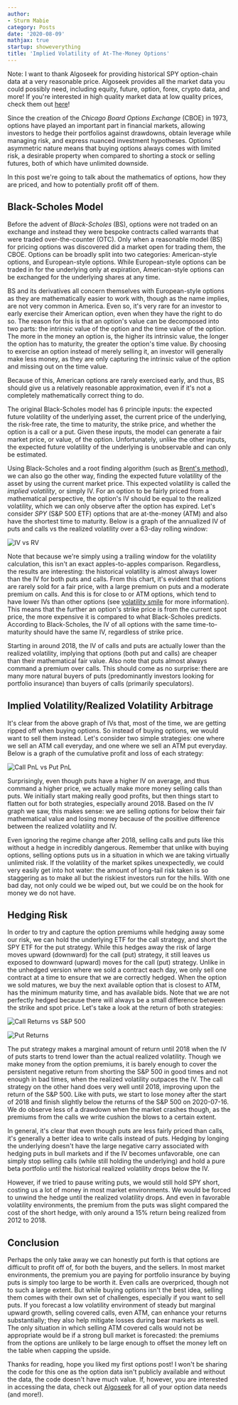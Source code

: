 ```yaml
---
author:
- Sturm Mabie
category: Posts
date: '2020-08-09'
mathjax: true
startup: showeverything
title: 'Implied Volatility of At-The-Money Options'
---
```


Note: I want to thank Algoseek for providing historical SPY option-chain
data at a very reasonable price. Algoseek provides all the market data
you could possibly need, including equity, future, option, forex, crypto
data, and more! If you\'re interested in high quality market data at low
quality prices, check them out [here](https://www.algoseek.com/)!

Since the creation of the *Chicago Board Options Exchange* (CBOE) in
1973, options have played an important part in financial markets,
allowing investors to hedge their portfolios against drawdowns, obtain
leverage while managing risk, and express nuanced investment hypotheses.
Options\' asymmetric nature means that buying options always comes with
limited risk, a desirable property when compared to shorting a stock or
selling futures, both of which have unlimited downside.

In this post we\'re going to talk about the mathematics of options, how
they are priced, and how to potentially profit off of them.

Black-Scholes Model
-------------------

Before the advent of *Black-Scholes* (BS), options were not traded on an
exchange and instead they were bespoke contracts called warrants that
were traded over-the-counter (OTC). Only when a reasonable model (BS)
for pricing options was discovered did a market open for trading them,
the CBOE. Options can be broadly split into two categories:
American-style options, and European-style options. While European-style
options can be traded in for the underlying only at expiration,
American-style options can be exchanged for the underlying shares at any
time.

BS and its derivatives all concern themselves with European-style
options as they are mathematically easier to work with, though as the
name implies, are not very common in America. Even so, it\'s very rare
for an investor to early exercise their American option, even when they
have the right to do so. The reason for this is that an option\'s value
can be decomposed into two parts: the intrinsic value of the option and
the time value of the option. The more in the money an option is, the
higher its intrinsic value, the longer the option has to maturity, the
greater the option\'s time value. By choosing to exercise an option
instead of merely selling it, an investor will generally make less
money, as they are only capturing the intrinsic value of the option and
missing out on the time value.

Because of this, American options are rarely exercised early, and thus,
BS should give us a relatively reasonable approximation, even if it\'s
not a completely mathematically correct thing to do.

The original Black-Scholes model has 6 principle inputs: the expected
future volatility of the underlying asset, the current price of the
underlying, the risk-free rate, the time to maturity, the strike price,
and whether the option is a call or a put. Given these inputs, the model
can generate a fair market price, or value, of the option.
Unfortunately, unlike the other inputs, the expected future volatility
of the underlying is unobservable and can only be estimated.

Using Black-Scholes and a root finding algorithm (such as [Brent\'s
method](https://en.wikipedia.org/wiki/Brent%27s_method)), we can also go
the other way, finding the expected future volatility of the asset by
using the current market price. This expected volatility is called the
*implied volatility*, or simply IV. For an option to be fairly priced
from a mathematical perspective, the option\'s IV should be equal to the
realized volatility, which we can only observe after the option has
expired. Let\'s consider *SPY* (S&P 500 ETF) options that are
at-the-money (ATM) and also have the shortest time to maturity. Below is
a graph of the annualized IV of puts and calls vs the realized
volatility over a 63-day rolling window:

![IV vs RV](/assets/iv.svg)

Note that because we\'re simply using a trailing window for the
volatility calculation, this isn\'t an exact apples-to-apples
comparison. Regardless, the results are interesting: the historical
volatility is almost always lower than the IV for both puts and calls.
From this chart, it\'s evident that options are rarely sold for a fair
price, with a large premium on puts and a moderate premium on calls. And
this is for close to or ATM options, which tend to have lower IVs than
other options (see [volatility
smile](https://en.wikipedia.org/wiki/Volatility_smile) for more
information). This means that the further an option\'s strike price is
from the current spot price, the more expensive it is compared to what
Black-Scholes predicts. According to Black-Scholes, the IV of all
options with the same time-to-maturity should have the same IV,
regardless of strike price.

Starting in around 2018, the IV of calls and puts are actually lower
than the realized volatility, implying that options (both put and calls)
are cheaper than their mathematical fair value. Also note that puts
almost always command a premium over calls. This should come as no
surprise: there are many more natural buyers of puts (predominantly
investors looking for portfolio insurance) than buyers of calls
(primarily speculators).

Implied Volatility/Realized Volatility Arbitrage
------------------------------------------------

It\'s clear from the above graph of IVs that, most of the time, we are
getting ripped off when buying options. So instead of buying options, we
would want to sell them instead. Let\'s consider two simple strategies:
one where we sell an ATM call everyday, and one where we sell an ATM put
everyday. Below is a graph of the cumulative profit and loss of each
strategy:

![Call PnL vs Put PnL](/assets/opnl.svg)

Surprisingly, even though puts have a higher IV on average, and thus
command a higher price, we actually make more money selling calls than
puts. We initially start making really good profits, but then things
start to flatten out for both strategies, especially around 2018. Based
on the IV graph we saw, this makes sense: we are selling options for
below their fair mathematical value and losing money because of the
positive difference between the realized volatility and IV.

Even ignoring the regime change after 2018, selling calls and puts like
this without a hedge in incredibly dangerous. Remember that unlike with
buying options, selling options puts us in a situation in which we are
taking virtually unlimited risk. If the volatility of the market spikes
unexpectedly, we could very easily get into hot water: the amount of
long-tail risk taken is so staggering as to make all but the riskiest
investors run for the hills. With one bad day, not only could we be
wiped out, but we could be on the hook for money we do not have.

Hedging Risk
------------

In order to try and capture the option premiums while hedging away some
our risk, we can hold the underlying ETF for the call strategy, and
short the SPY ETF for the put strategy. While this hedges away the risk
of large moves upward (downward) for the call (put) strategy, it still
leaves us exposed to downward (upward) moves for the call (put)
strategy. Unlike in the unhedged version where we sold a contract each
day, we only sell one contract at a time to ensure that we are correctly
hedged. When the option we sold matures, we buy the next available
option that is closest to ATM, has the minimum maturity time, and has
available bids. Note that we are not perfectly hedged because there will
always be a small difference between the strike and spot price. Let\'s
take a look at the return of both strategies:

![Call Returns vs S&P 500](/assets/callstrat.svg)

![Put Returns](/assets/putstrat.svg)

The put strategy makes a marginal amount of return until 2018 when the
IV of puts starts to trend lower than the actual realized volatility.
Though we make money from the option premiums, it is barely enough to
cover the persistent negative return from shorting the S&P 500 in good
times and not enough in bad times, when the realized volatility outpaces
the IV. The call strategy on the other hand does very well until 2018,
improving upon the return of the S&P 500. Like with puts, we start to
lose money after the start of 2018 and finish slightly below the returns
of the S&P 500 on 2020-07-16. We do observe less of a drawdown when the
market crashes though, as the premiums from the calls we write cushion
the blows to a certain extent.

In general, it\'s clear that even though puts are less fairly priced
than calls, it\'s generally a better idea to write calls instead of
puts. Hedging by longing the underlying doesn\'t have the large negative
carry associated with hedging puts in bull markets and if the IV becomes
unfavorable, one can simply stop selling calls (while still holding the
underlying) and hold a pure beta portfolio until the historical realized
volatility drops below the IV.

However, if we tried to pause writing puts, we would still hold SPY
short, costing us a lot of money in most market environments. We would
be forced to unwind the hedge until the realized volatility drops. And
even in favorable volatility environments, the premium from the puts was
slight compared the cost of the short hedge, with only around a 15%
return being realized from 2012 to 2018.

Conclusion
----------

Perhaps the only take away we can honestly put forth is that options are
difficult to profit off of, for both the buyers, and the sellers. In
most market environments, the premium you are paying for portfolio
insurance by buying puts is simply too large to be worth it. Even calls
are overpriced, though not to such a large extent. But while buying
options isn\'t the best idea, selling them comes with their own set of
challenges, especially if you want to sell puts. If you forecast a low
volatility environment of steady but marginal upward growth, selling
covered calls, even ATM, can enhance your returns substantially; they
also help mitigate losses during bear markets as well. The only
situation in which selling ATM covered calls would not be appropriate
would be if a strong bull market is forecasted: the premiums from the
options are unlikely to be large enough to offset the money left on the
table when capping the upside.

Thanks for reading, hope you liked my first options post! I won\'t be
sharing the code for this one as the option data isn\'t publicly
available and without the data, the code doesn\'t have much value. If,
however, you are interested in accessing the data, check out
[Algoseek](https://algoseek.com) for all of your option data needs (and
more!).

